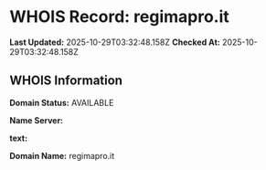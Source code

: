 # WHOIS Record: regimapro.it

**Last Updated:** 2025-10-29T03:32:48.158Z
**Checked At:** 2025-10-29T03:32:48.158Z

## WHOIS Information

**Domain Status:** AVAILABLE

**Name Server:** 

**text:** 

**Domain Name:** regimapro.it

